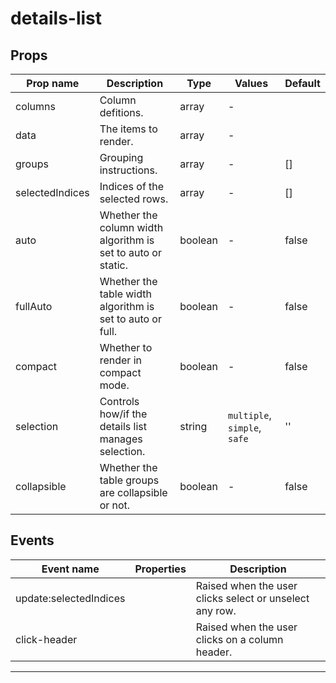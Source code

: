 # details-list

## Props

| Prop name       | Description                                                  | Type    | Values                       | Default |
| --------------- | ------------------------------------------------------------ | ------- | ---------------------------- | ------- |
| columns         | Column defitions.                                            | array   | -                            |         |
| data            | The items to render.                                         | array   | -                            |         |
| groups          | Grouping instructions.                                       | array   | -                            | []      |
| selectedIndices | Indices of the selected rows.                                | array   | -                            | []      |
| auto            | Whether the column width algorithm is set to auto or static. | boolean | -                            | false   |
| fullAuto        | Whether the table width algorithm is set to auto or full.    | boolean | -                            | false   |
| compact         | Whether to render in compact mode.                           | boolean | -                            | false   |
| selection       | Controls how/if the details list manages selection.          | string  | `multiple`, `simple`, `safe` | ''      |
| collapsible     | Whether the table groups are collapsible or not.             | boolean | -                            | false   |

## Events

| Event name             | Properties | Description                                             |
| ---------------------- | ---------- | ------------------------------------------------------- |
| update:selectedIndices |            | Raised when the user clicks select or unselect any row. |
| click-header           |            | Raised when the user clicks on a column header.         |

---
